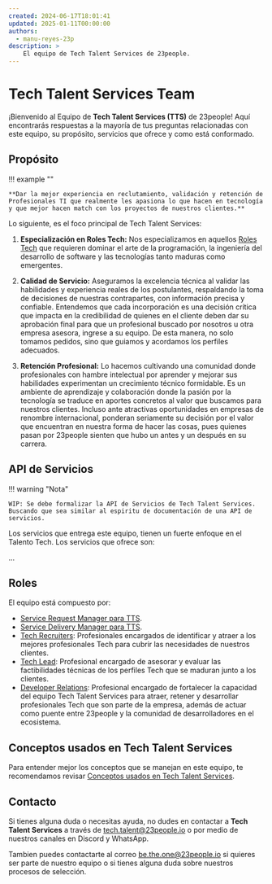 ```yaml
---
created: 2024-06-17T18:01:41
updated: 2025-01-11T00:00:00
authors:
  - manu-reyes-23p
description: >
    El equipo de Tech Talent Services de 23people.
---
```


# Tech Talent Services Team

¡Bienvenido al Equipo de **Tech Talent Services (TTS)** de 23people! Aquí encontrarás respuestas a la mayoría de tus preguntas relacionadas con este equipo, su propósito, servicios que ofrece y como está conformado.

## Propósito

!!! example ""

    **Dar la mejor experiencia en reclutamiento, validación y retención de Profesionales TI que realmente les apasiona lo que hacen en tecnología y que mejor hacen match con los proyectos de nuestros clientes.**

Lo siguiente, es el foco principal de Tech Talent Services:

1. **Especialización en Roles Tech:** Nos especializamos en aquellos [Roles Tech](../../../how-we-do-it/tech-roles.md) que requieren dominar el arte de la programación, la ingeniería del desarrollo de software y las tecnologías tanto maduras como emergentes.

2. **Calidad de Servicio:** Aseguramos la excelencia técnica al validar las habilidades y experiencia reales de los postulantes, respaldando la toma de decisiones de nuestras contrapartes, con información precisa y confiable. Entendemos que cada incorporación es una decisión crítica que impacta en la credibilidad de quienes en el cliente deben dar su aprobación final para que un profesional buscado por nosotros u otra empresa asesora, ingrese a su equipo. De esta manera, no solo tomamos pedidos, sino que guiamos y acordamos los perfiles adecuados.

3. **Retención Profesional:** Lo hacemos cultivando una comunidad donde profesionales con hambre intelectual por aprender y mejorar sus habilidades experimentan un crecimiento técnico formidable. Es un ambiente de aprendizaje y colaboración donde la pasión por la tecnología se traduce en aportes concretos al valor que buscamos para nuestros clientes. Incluso ante atractivas oportunidades en empresas de renombre internacional, ponderan seriamente su decisión por el valor que encuentran en nuestra forma de hacer las cosas, pues quienes pasan por 23people sienten que hubo un antes y un después en su carrera.

## API de Servicios

!!! warning "Nota"

    WIP: Se debe formalizar la API de Servicios de Tech Talent Services. Buscando que sea similar al espiritu de documentación de una API de servicios.

Los servicios que entrega este equipo, tienen un fuerte enfoque en el Talento Tech. Los servicios que ofrece son:

...

## Roles

El equipo está compuesto por:

- [Service Request Manager para TTS](team-roles/service-request-manager-tts.md).
- [Service Delivery Manager para TTS](team-roles/service-delivery-manager-tts.md).
- [Tech Recruiters](team-roles/tech-recruiter-tts.md): Profesionales encargados de identificar y atraer a los mejores profesionales Tech para cubrir las necesidades de nuestros clientes.
- [Tech Lead](team-roles/tech-lead-tts.md): Profesional encargado de asesorar y evaluar las factibilidades técnicas de los perfiles Tech que se maduran junto a los clientes.
- [Developer Relations](team-roles/developer-relations-for-tts.md): Profesional encargado de fortalecer la capacidad del equipo Tech Talent Services para atraer, retener y desarrollar profesionales Tech que son parte de la empresa, además de actuar como puente entre 23people y la comunidad de desarrolladores en el ecosistema.

## Conceptos usados en Tech Talent Services

Para entender mejor los conceptos que se manejan en este equipo, te recomendamos revisar [Conceptos usados en Tech Talent Services](concepts.md).

## Contacto

Si tienes alguna duda o necesitas ayuda, no dudes en contactar a **Tech Talent Services** a través de [tech.talent@23people.io](mailto:tech.talent@23people.io) o por medio de nuestros canales en Discord y WhatsApp.

Tambien puedes contactarte al correo [be.the.one@23people.io](mailto:be.the.one@23people.io) si quieres ser parte de nuestro equipo o si tienes alguna duda sobre nuestros procesos de selección.
